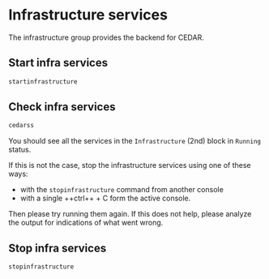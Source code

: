 # Infrastructure services

The infrastructure group provides the backend for CEDAR. 

## Start infra services

```sh
startinfrastructure
```

## Check infra services

```sh
cedarss
```

You should see all the services in the `Infrastructure` (2nd) block in `Running` status.

If this is not the case, stop the infrastructure services using one of these ways:

* with the `stopinfrastructure` command from another console
* with a single ++ctrl++ + C form the active console.

Then please try running them again. If this does not help, please analyze the output for indications of what went wrong.

## Stop infra services

```sh
stopinfrastructure
```
